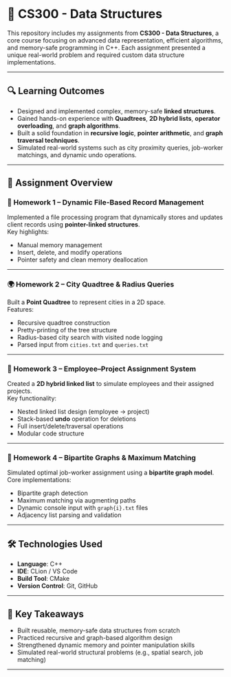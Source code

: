 # 📘 CS300 - Data Structures 

This repository includes my assignments from **CS300 - Data Structures**, a core course focusing on advanced data representation, efficient algorithms, and memory-safe programming in C++. Each assignment presented a unique real-world problem and required custom data structure implementations.

---

## 🔍 Learning Outcomes

- Designed and implemented complex, memory-safe **linked structures**.
- Gained hands-on experience with **Quadtrees**, **2D hybrid lists**, **operator overloading**, and **graph algorithms**.
- Built a solid foundation in **recursive logic**, **pointer arithmetic**, and **graph traversal techniques**.
- Simulated real-world systems such as city proximity queries, job-worker matchings, and dynamic undo operations.

---

## 📂 Assignment Overview

### 🧠 Homework 1 – Dynamic File-Based Record Management
Implemented a file processing program that dynamically stores and updates client records using **pointer-linked structures**.  
Key highlights:
- Manual memory management
- Insert, delete, and modify operations
- Pointer safety and clean memory deallocation

---

### 🌍 Homework 2 – City Quadtree & Radius Queries
Built a **Point Quadtree** to represent cities in a 2D space.  
Features:
- Recursive quadtree construction
- Pretty-printing of the tree structure
- Radius-based city search with visited node logging
- Parsed input from `cities.txt` and `queries.txt`

---

### 🧱 Homework 3 – Employee–Project Assignment System
Created a **2D hybrid linked list** to simulate employees and their assigned projects.  
Key functionality:
- Nested linked list design (employee → project)
- Stack-based **undo** operation for deletions
- Full insert/delete/traversal operations
- Modular code structure

---

### 🔗 Homework 4 – Bipartite Graphs & Maximum Matching
Simulated optimal job-worker assignment using a **bipartite graph model**.  
Core implementations:
- Bipartite graph detection
- Maximum matching via augmenting paths
- Dynamic console input with `graph{i}.txt` files
- Adjacency list parsing and validation

---

## 🛠 Technologies Used

- **Language**: C++
- **IDE**: CLion / VS Code
- **Build Tool**: CMake
- **Version Control**: Git, GitHub

---

## 🚀 Key Takeaways

- Built reusable, memory-safe data structures from scratch
- Practiced recursive and graph-based algorithm design
- Strengthened dynamic memory and pointer manipulation skills
- Simulated real-world structural problems (e.g., spatial search, job matching)

---

